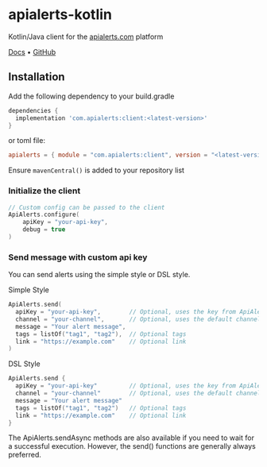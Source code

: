 # apialerts-kotlin

Kotlin/Java client for the [apialerts.com](https://apialerts.com/) platform

[Docs](https://apialerts.com/docs/kotlin) • [GitHub](https://github.com/apialerts/apialerts-kotlin)

## Installation

Add the following dependency to your build.gradle

```groovy
dependencies {
  implementation 'com.apialerts:client:<latest-version>'
}
```

or toml file:

```toml
apialerts = { module = "com.apialerts:client", version = "<latest-version>" }
```

Ensure `mavenCentral()` is added to your repository list


### Initialize the client

```kotlin
// Custom config can be passed to the client
ApiAlerts.configure(
    apiKey = "your-api-key",
    debug = true
)
```

### Send message with custom api key

You can send alerts using the simple style or DSL style.  

Simple Style
```kotlin
ApiAlerts.send(
  apiKey = "your-api-key",        // Optional, uses the key from ApiAlerts.configure() if not provided
  channel = "your-channel",       // Optional, uses the default channel if not provided
  message = "Your alert message",
  tags = listOf("tag1", "tag2"),  // Optional tags
  link = "https://example.com"    // Optional link
)
```

DSL Style
```kotlin
ApiAlerts.send {
  apiKey = "your-api-key"         // Optional, uses the key from ApiAlerts.configure() if not provided
  channel = "your-channel"        // Optional, uses the default channel if not provided
  message = "Your alert message"
  tags = listOf("tag1", "tag2")   // Optional tags
  link = "https://example.com"    // Optional link
}
```

The ApiAlerts.sendAsync methods are also available if you need to wait for a successful execution. However, the send() functions are generally always preferred. 

